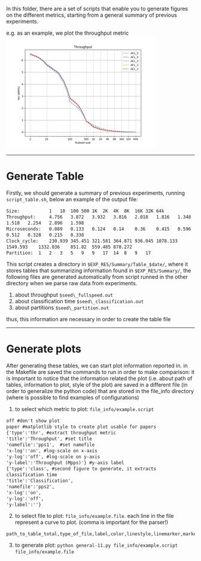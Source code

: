 In this folder, there are a set of scripts that enable you to generate figures on the different metrics, starting from a general summary of previous experiments.

e.g. as an example, we plot the throughput metric 
<img src="example-img/vpp1704_throughput.png" width="400">

---
# Generate Table
Firstly, we should generate a summary of previous experiments, running `script_table.sh`, below an example of the output file:
```
Size:           1	10	100	500	1K	2K	4K	8K	16K	32K	64k	
Throughput:     4.756	3.872	3.932	3.816	2.018	1.816	1.348	1.518	2.254	2.896	1.598	
Microseconds:	0.089	0.133	0.124	0.14	0.36	0.415	0.596	0.512	0.328	0.215	0.338	
Clock_cycle:	230.939	345.451	321.581	364.871	936.045	1078.133	1549.593	1332.036	851.82	559.485	878.272	
Partition:	1	2	3	5	9	9	17	14	8	9	17	
```

This script creates a directory in `$EXP_RES/Summary/Table_$date/`, where it stores tables that summarizing information found in `$EXP_RES/Summary/`, the following files are generated automatically from script runned in the other directory when we parse raw data from experiments.
1. about throughput `$seed\_fullspeed.out`
2. about classification time `$seed\_classification.out `
3. about partitions `$seed\_partition.out`

thus, this information are necessary in order to create the table file

---
# Generate plots
After generating these tables, we can start plot information reported in.
in the Makefile are saved the commands to run in order to make comparison: 
it is important to notice that the information related the plot (i.e. about path of tables, information to plot, style of the plot) are saved in a different file (in order to generalize the python code) that are stored in the file_info directory (where is possible to find examples of configurations)

1. to select which metric to plot: `file_info/example.script`
```
off #don't show plot
paper #matplotlib style to create plot usable for papers
{'type':'thr', #extract throughput metric 
'title':'Throughput', #set title
'namefile':'pps1',  #set namefile 
'x-log':'on', #log-scale on x-axis
'y-log':'off', #log-scale on y-axis
'y-label':'Throughput (Mpps)'} #y-axis label
{'type':'class', #second figure to generate, it extracts classification time
'title':'Classification', 
'namefile':'pps2', 
'x-log':'on', 
'y-log':'off', 
'y-label':''}
```

2. to select file to plot: `file_info/example.file`. each line in the file represent a curve to plot. (comma is important for the parser!)
```
path_to_table_total,type_of_file,label,color,linestyle,linemarker,marker_full_none
```

3. to generate plot: `python general-11.py file_info/example.script file_info/example.file`
